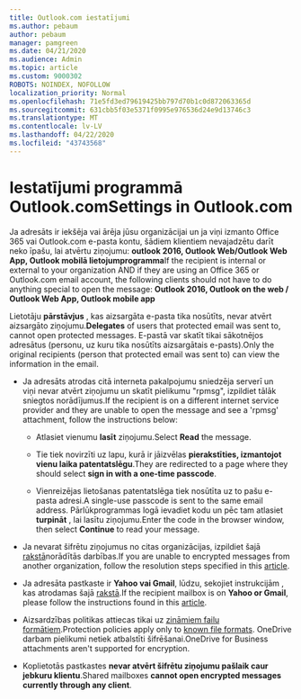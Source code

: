 ```yaml
---
title: Outlook.com iestatījumi
ms.author: pebaum
author: pebaum
manager: pamgreen
ms.date: 04/21/2020
ms.audience: Admin
ms.topic: article
ms.custom: 9000302
ROBOTS: NOINDEX, NOFOLLOW
localization_priority: Normal
ms.openlocfilehash: 71e5fd3ed79619425bb797d70b1c0d872063365d
ms.sourcegitcommit: 631cbb5f03e5371f0995e976536d24e9d13746c3
ms.translationtype: MT
ms.contentlocale: lv-LV
ms.lasthandoff: 04/22/2020
ms.locfileid: "43743568"
---
```

# <a name="settings-in-outlookcom"></a><span data-ttu-id="56530-102">Iestatījumi programmā Outlook.com</span><span class="sxs-lookup"><span data-stu-id="56530-102">Settings in Outlook.com</span></span>

<span data-ttu-id="56530-103">Ja adresāts ir iekšēja vai ārēja jūsu organizācijai un ja viņi izmanto Office 365 vai Outlook.com e-pasta kontu, šādiem klientiem nevajadzētu darīt neko īpašu, lai atvērtu ziņojumu: **outlook 2016, Outlook Web/Outlook Web App, Outlook mobilā lietojumprogramma**</span><span class="sxs-lookup"><span data-stu-id="56530-103">If the recipient is internal or external to your organization AND if they are using an Office 365 or Outlook.com email account, the following clients should not have to do anything special to open the message: **Outlook 2016, Outlook on the web / Outlook Web App, Outlook mobile app**</span></span>

<span data-ttu-id="56530-104">Lietotāju **pārstāvjus** , kas aizsargāta e-pasta tika nosūtīts, nevar atvērt aizsargāto ziņojumu.</span><span class="sxs-lookup"><span data-stu-id="56530-104">**Delegates** of users that protected email was sent to, cannot open protected messages.</span></span> <span data-ttu-id="56530-105">E-pastā var skatīt tikai sākotnējos adresātus (personu, uz kuru tika nosūtīts aizsargātais e-pasts).</span><span class="sxs-lookup"><span data-stu-id="56530-105">Only the original recipients (person that protected email was sent to) can view the information in the email.</span></span>

- <span data-ttu-id="56530-106">Ja adresāts atrodas citā interneta pakalpojumu sniedzēja serverī un viņi&nbsp;nevar atvērt ziņojumu un skatīt pielikumu "rpmsg", izpildiet tālāk sniegtos norādījumus.</span><span class="sxs-lookup"><span data-stu-id="56530-106">If the recipient is on a different internet service provider and they are&nbsp;unable to open the message and see a 'rpmsg' attachment, follow the instructions below:</span></span>
    
    - <span data-ttu-id="56530-107">Atlasiet vienumu **lasīt** ziņojumu.</span><span class="sxs-lookup"><span data-stu-id="56530-107">Select **Read** the message.</span></span>
    
    - <span data-ttu-id="56530-108">Tie tiek novirzīti uz lapu, kurā ir jāizvēlas **pierakstīties, izmantojot vienu laika patentatslēgu**.</span><span class="sxs-lookup"><span data-stu-id="56530-108">They are redirected to a page where they should select **sign in with a one-time passcode**.</span></span>
    
    - <span data-ttu-id="56530-109">Vienreizējas lietošanas patentatslēga tiek nosūtīta uz to pašu e-pasta adresi.</span><span class="sxs-lookup"><span data-stu-id="56530-109">A single-use passcode is sent to the same email address.</span></span> <span data-ttu-id="56530-110">Pārlūkprogrammas logā ievadiet kodu un pēc tam atlasiet **turpināt** , lai lasītu ziņojumu.</span><span class="sxs-lookup"><span data-stu-id="56530-110">Enter the code in the browser window, then select **Continue** to read your message.</span></span>

- <span data-ttu-id="56530-111">Ja nevarat šifrētu ziņojumus no citas organizācijas, izpildiet šajā [rakstā](https://support.office.com/article/known-issues-opening-irm-protected-emails-sent-from-users-in-other-office-365-organizations-0dec0593-a05d-4aa2-8445-9311ebab3164)norādītās darbības.</span><span class="sxs-lookup"><span data-stu-id="56530-111">If you are unable to encrypted messages from another organization, follow the resolution steps specified in this [article](https://support.office.com/article/known-issues-opening-irm-protected-emails-sent-from-users-in-other-office-365-organizations-0dec0593-a05d-4aa2-8445-9311ebab3164).</span></span>

- <span data-ttu-id="56530-112">Ja adresāta pastkaste ir **Yahoo vai Gmail**, lūdzu, sekojiet instrukcijām</span> , kas atrodamas šajā [rakstā](https://support.office.com/article/how-do-i-open-a-protected-message-1157a286-8ecc-4b1e-ac43-2a608fbf3098).</span><span class="sxs-lookup"><span data-stu-id="56530-112">If the recipient mailbox is on **Yahoo or Gmail**, please follow the instructions</span> found in this [article](https://support.office.com/article/how-do-i-open-a-protected-message-1157a286-8ecc-4b1e-ac43-2a608fbf3098).</span></span>

- <span data-ttu-id="56530-113">Aizsardzības politikas attiecas tikai uz [zināmiem failu formātiem](https://docs.microsoft.com/azure/information-protection/rms-client/client-admin-guide-file-types).</span><span class="sxs-lookup"><span data-stu-id="56530-113">Protection policies apply only to [known file formats](https://docs.microsoft.com/azure/information-protection/rms-client/client-admin-guide-file-types).</span></span> <span data-ttu-id="56530-114">OneDrive darbam pielikumi netiek atbalstīti šifrēšanai.</span><span class="sxs-lookup"><span data-stu-id="56530-114">OneDrive for Business attachments aren't supported for encryption.</span></span>

- <span data-ttu-id="56530-115">Koplietotās pastkastes **nevar atvērt šifrētu ziņojumu pašlaik caur jebkuru klientu**.</span><span class="sxs-lookup"><span data-stu-id="56530-115">Shared mailboxes **cannot open encrypted messages currently through any client**.</span></span> 
